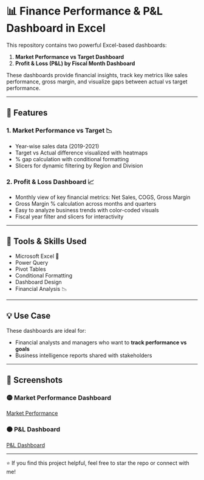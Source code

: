 # 📊 Finance Performance & P&L Dashboard in Excel

This repository contains two powerful Excel-based dashboards:
1. **Market Performance vs Target Dashboard**
2. **Profit & Loss (P&L) by Fiscal Month Dashboard**

These dashboards provide financial insights, track key metrics like sales performance, gross margin, and visualize gaps between actual vs target performance.

---

## 📌 Features

### 1. Market Performance vs Target 📉
- Year-wise sales data (2019-2021)
- Target vs Actual difference visualized with heatmaps
- % gap calculation with conditional formatting
- Slicers for dynamic filtering by Region and Division

### 2. Profit & Loss Dashboard 📈
- Monthly view of key financial metrics: Net Sales, COGS, Gross Margin
- Gross Margin % calculation across months and quarters
- Easy to analyze business trends with color-coded visuals
- Fiscal year filter and slicers for interactivity

---

## 🧰 Tools & Skills Used

- Microsoft Excel 🧮
- Power Query
- Pivot Tables
- Conditional Formatting
- Dashboard Design
- Financial Analysis 📉

---

## 💡 Use Case

These dashboards are ideal for:
- Financial analysts and managers who want to **track performance vs goals**
- Business intelligence reports shared with stakeholders

---

## 📸 Screenshots

### 🟡 Market Performance Dashboard
[Market Performance](market.png)

### 🟠 P&L Dashboard
[P&L Dashboard](pl.png)

---
⭐ If you find this project helpful, feel free to star the repo or connect with me!

